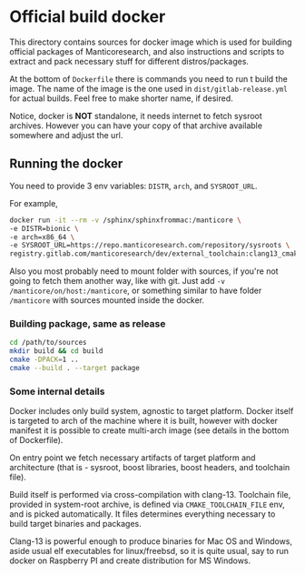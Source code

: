 # Official build docker

This directory contains sources for docker image which is used for building official packages of Manticoresearch, and also instructions and scripts to extract and pack necessary stuff for different distros/packages.

At the bottom of `Dockerfile` there is commands you need to run t build the image. The name of the image is the one used in `dist/gitlab-release.yml` for actual builds. Feel free to make shorter name, if desired.

Notice, docker is **NOT** standalone, it needs internet to fetch sysroot archives. However you can have your copy of that archive available somewhere and adjust the url.

## Running the docker

You need to provide 3 env variables: `DISTR`, `arch`, and `SYSROOT_URL`.

For example,
```bash
docker run -it --rm -v /sphinx/sphinxfrommac:/manticore \
-e DISTR=bionic \
-e arch=x86_64 \
-e SYSROOT_URL=https://repo.manticoresearch.com/repository/sysroots \
registry.gitlab.com/manticoresearch/dev/external_toolchain:clang13_cmake3232 bash
```
Also you most probably need to mount folder with sources, if you're not going to fetch them another way, like with git. Just add `-v /manticore/on/host:/manticore`, or something similar to have folder `/manticore` with sources mounted inside the docker.

### Building package, same as release

```bash
cd /path/to/sources
mkdir build && cd build
cmake -DPACK=1 ..
cmake --build . --target package
```

### Some internal details

Docker includes only build system, agnostic to target platform. Docker itself is targeted to arch of the machine where it is built, however with docker manifest it is possible to create multi-arch image (see details in the bottom of Dockerfile).

On entry point we fetch necessary artifacts of target platform and architecture (that is - sysroot, boost libraries, boost headers, and toolchain file).

Build itself is performed via cross-compilation with clang-13. Toolchain file, provided in system-root archive, is defined via `CMAKE_TOOLCHAIN_FILE` env, and is picked automatically. It files determines everything necessary to build target binaries and packages.

Clang-13 is powerful enough to produce binaries for Mac OS and Windows, aside usual elf executables for linux/freebsd, so it is quite usual, say to run docker on Raspberry PI and create distribution for MS Windows.